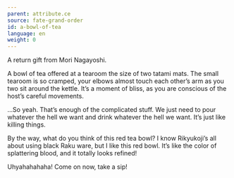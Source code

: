 ```yaml
---
parent: attribute.ce
source: fate-grand-order
id: a-bowl-of-tea
language: en
weight: 0
---
```


A return gift from Mori Nagayoshi.

A bowl of tea offered at a tearoom the size of two tatami mats. The small tearoom is so cramped, your elbows almost touch each other’s arm as you two sit around the kettle. It’s a moment of bliss, as you are conscious of the host’s careful movements.

…So yeah. That’s enough of the complicated stuff. We just need to pour whatever the hell we want and drink whatever the hell we want. It’s just like killing things.

By the way, what do you think of this red tea bowl? I know Rikyukoji’s all about using black Raku ware, but I like this red bowl. It’s like the color of splattering blood, and it totally looks refined!

Uhyahahahaha! Come on now, take a sip!
